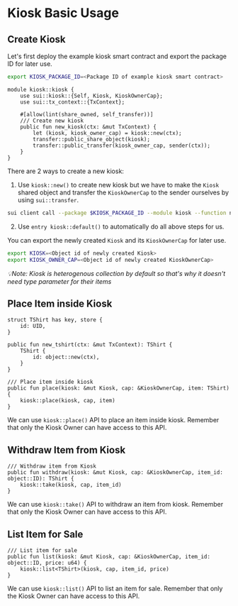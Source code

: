 # Kiosk Basic Usage

## Create Kiosk

Let's first deploy the example kiosk smart contract and export the package ID for later use.
```bash
export KIOSK_PACKAGE_ID=<Package ID of example kiosk smart contract>
```

```move
module kiosk::kiosk {
    use sui::kiosk::{Self, Kiosk, KioskOwnerCap};
    use sui::tx_context::{TxContext};

    #[allow(lint(share_owned, self_transfer))]
    /// Create new kiosk
    public fun new_kiosk(ctx: &mut TxContext) {
        let (kiosk, kiosk_owner_cap) = kiosk::new(ctx);
        transfer::public_share_object(kiosk);
        transfer::public_transfer(kiosk_owner_cap, sender(ctx));
    }
}
```

There are 2 ways to create a new kiosk:
1. Use `kiosk::new()` to create new kiosk but we have to make the `Kiosk` shared object and transfer the `KioskOwnerCap` to the sender ourselves by using `sui::transfer`.
```bash
sui client call --package $KIOSK_PACKAGE_ID --module kiosk --function new_kiosk --gas-budget 10000000
```
2. Use `entry kiosk::default()` to automatically do all above steps for us.

You can export the newly created `Kiosk` and its `KioskOwnerCap` for later use.
```bash
export KIOSK=<Object id of newly created Kiosk>
export KIOSK_OWNER_CAP=<Object id of newly created KioskOwnerCap>
```

_💡Note: Kiosk is heterogenous collection by default so that's why it doesn't need type parameter for their items_

## Place Item inside Kiosk

```move
struct TShirt has key, store {
    id: UID,
}

public fun new_tshirt(ctx: &mut TxContext): TShirt {
    TShirt {
        id: object::new(ctx),
    }
}

/// Place item inside kiosk
public fun place(kiosk: &mut Kiosk, cap: &KioskOwnerCap, item: TShirt) {
    kiosk::place(kiosk, cap, item)
}
```

We can use `kiosk::place()` API to place an item inside kiosk. Remember that only the Kiosk Owner can have access to this API.

## Withdraw Item from Kiosk

```move
/// Withdraw item from Kiosk
public fun withdraw(kiosk: &mut Kiosk, cap: &KioskOwnerCap, item_id: object::ID): TShirt {
    kiosk::take(kiosk, cap, item_id)
}
```

We can use `kiosk::take()` API to withdraw an item from kiosk. Remember that only the Kiosk Owner can have access to this API.

## List Item for Sale

```move
/// List item for sale
public fun list(kiosk: &mut Kiosk, cap: &KioskOwnerCap, item_id: object::ID, price: u64) {
    kiosk::list<TShirt>(kiosk, cap, item_id, price)
}
```

We can use `kiosk::list()` API to list an item for sale. Remember that only the Kiosk Owner can have access to this API.
